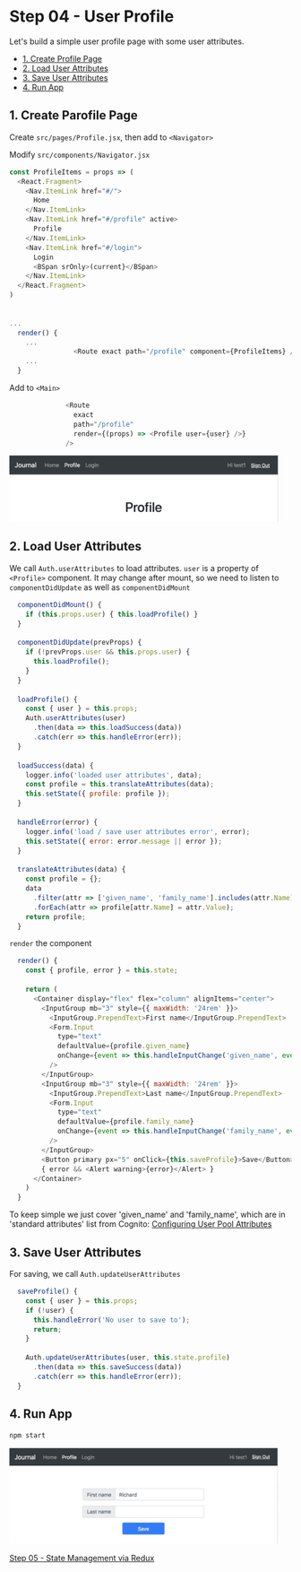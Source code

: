 # Step 04 - User Profile

Let's build a simple user profile page with some user attributes.

* [1. Create Profile Page](#1-create-profile-page)
* [2. Load User Attributes](#2-load-user-attributes)
* [3. Save User Attributes](#3-save-user-attributes)
* [4. Run App](#4-run-app)

## 1. Create Parofile Page

Create `src/pages/Profile.jsx`, then add to `<Navigator>`

Modify `src/components/Navigator.jsx`

```javascript
const ProfileItems = props => (
  <React.Fragment>
    <Nav.ItemLink href="#/">
      Home
    </Nav.ItemLink>
    <Nav.ItemLink href="#/profile" active>
      Profile
    </Nav.ItemLink>
    <Nav.ItemLink href="#/login">
      Login
      <BSpan srOnly>(current}</BSpan>
    </Nav.ItemLink>
  </React.Fragment>
)


...
  render() {
    ...
                <Route exact path="/profile" component={ProfileItems} />
    ...
  }
```

Add to `<Main>`

```javascript
              <Route
                exact
                path="/profile"
                render={(props) => <Profile user={user} />}
              />
```

<img src="profile.png" width="480px" />

## 2. Load User Attributes

We call `Auth.userAttributes` to load attributes. `user` is a property of `<Profile>` component. It may change after mount, so we need to listen to `componentDidUpdate` as well as `componentDidMount`

```javascript
  componentDidMount() {
    if (this.props.user) { this.loadProfile() }
  }

  componentDidUpdate(prevProps) {
    if (!prevProps.user && this.props.user) {
      this.loadProfile();
    }
  }

  loadProfile() {
    const { user } = this.props;
    Auth.userAttributes(user)
      .then(data => this.loadSuccess(data))
      .catch(err => this.handleError(err));
  }

  loadSuccess(data) {
    logger.info('loaded user attributes', data);
    const profile = this.translateAttributes(data);
    this.setState({ profile: profile });
  }

  handleError(error) {
    logger.info('load / save user attributes error', error);
    this.setState({ error: error.message || error });
  }

  translateAttributes(data) {
    const profile = {};
    data
      .filter(attr => ['given_name', 'family_name'].includes(attr.Name))
      .forEach(attr => profile[attr.Name] = attr.Value);
    return profile;
  }
```

`render` the component
```javascript
  render() {
    const { profile, error } = this.state;

    return (
      <Container display="flex" flex="column" alignItems="center">
        <InputGroup mb="3" style={{ maxWidth: '24rem' }}>
          <InputGroup.PrependText>First name</InputGroup.PrependText>
          <Form.Input
            type="text"
            defaultValue={profile.given_name}
            onChange={event => this.handleInputChange('given_name', event.target.value)}
          />
        </InputGroup>
        <InputGroup mb="3" style={{ maxWidth: '24rem' }}>
          <InputGroup.PrependText>Last name</InputGroup.PrependText>
          <Form.Input
            type="text"
            defaultValue={profile.family_name}
            onChange={event => this.handleInputChange('family_name', event.target.value)}
          />
        </InputGroup>
        <Button primary px="5" onClick={this.saveProfile}>Save</Button>
        { error && <Alert warning>{error}</Alert> }
      </Container>
    )
  }
```

To keep simple we just cover 'given_name' and 'family_name', which are in 'standard attributes' list from Cognito:
[Configuring User Pool Attributes](https://docs.aws.amazon.com/cognito/latest/developerguide/user-pool-settings-attributes.html)

## 3. Save User Attributes

For saving, we call `Auth.updateUserAttributes`

```javascript
  saveProfile() {
    const { user } = this.props;
    if (!user) {
      this.handleError('No user to save to');
      return;
    }

    Auth.updateUserAttributes(user, this.state.profile)
      .then(data => this.saveSuccess(data))
      .catch(err => this.handleError(err));
  }
```

## 4. Run App

```bash
npm start
```

<img src="profile-edit.png" width="480px" />

[Step 05 - State Management via Redux](../step-05)
